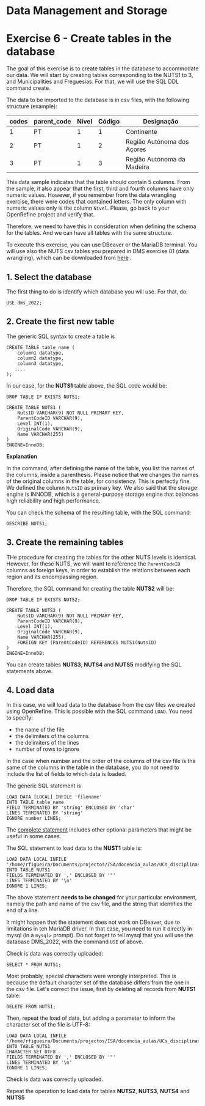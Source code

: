 # Data Management and Storage

# Exercise 6 - Create tables in the database

The goal of this exercise is to create tables in the database to accommodate our 
data. We will start by creating tables corresponding to the NUTS1 to 3, and 
Municipalities and Freguesias. For that, we will use the SQL DDL command create.

The data to be imported to the database is in csv files, with the following structure (example):

codes|parent_code|Nível|Código|Designação
-----|-----------|-----|------|----------
1|PT|1|1|Continente
2|PT|1|2|Região Autónoma dos Açores
3|PT|1|3|Região Autónoma da Madeira 

This data sample indicates that the table should contain 5 columns. From the 
sample, it also appear that the first, third and fourth columns have only numeric 
values. However, if you remember from the data wrangling exercise, there were 
codes that contained letters. The only column with numeric values only is the 
column `Nível`. Please, go back to your OpenRefine project and verify that.

Therefore, we need to have this in consideration when defining the schema for the 
tables. And we can have all tables with the same structure.

To execute this exercise, you can use DBeaver or the MariaDB terminal. You will use
also the NUTS csv tables you prepared in DMS exercise 01 (data wrangling), which 
can be downloaded from [here](https://github.com/isa-ulisboa/greends-dms-exercises/blob/main/data/NUTS.zip) .

## 1. Select the database

The first thing to do is identify which database you will use. For that, do:
```
USE dms_2022;
```

## 2. Create the first new table

The generic SQL syntax to create a table is 
```
CREATE TABLE table_name (
    column1 datatype,
    column2 datatype,
    column3 datatype,
   ....
); 
```
In our case, for the **NUTS1** table above, the SQL code would be:

```
DROP TABLE IF EXISTS NUTS1;

CREATE TABLE NUTS1 (
    NutsID VARCHAR(9) NOT NULL PRIMARY KEY,
    ParentCodeID VARCHAR(9),
    Level INT(1),
    OriginalCode VARCHAR(9),
    Name VARCHAR(255)
)
ENGINE=InnoDB; 
```

   **Explanation**
   
   In the command, after defining the name of the table, you list the names of the columns, inside a parenthesis. Please notice that we changes the names of the original columns in the table, for consistency. This is perfectly fine. We defined the column `NutsID` as primary key. We also said that the storage engine is INNODB, which is a general-purpose storage engine that balances high reliability and high performance.

You can check the schema of the resulting table, with the SQL command:
```
DESCRIBE NUTS1; 
```

## 3. Create the remaining tables

THe procedure for creating the tables for the other NUTS levels is identical. However, for these NUTS, we will want to reference the `ParentCodeID` columns as foreign keys, in order to establish the relations between each region and its encompassing region. 

Therefore, the SQL command for creating the table **NUTS2** will be:

```
DROP TABLE IF EXISTS NUTS2;

CREATE TABLE NUTS2 (
    NutsID VARCHAR(9) NOT NULL PRIMARY KEY,
    ParentCodeID VARCHAR(9),
    Level INT(1),
    OriginalCode VARCHAR(9),
    Name VARCHAR(255),
    FOREIGN KEY (ParentCodeID) REFERENCES NUTS1(NutsID)
)
ENGINE=InnoDB; 
```

You can create tables **NUTS3**, **NUTS4** and **NUTS5** modifying the SQL statements above.

## 4. Load data

In this case, we will load data to the database from the csv files we created using OpenRefine. This is possible with the SQL command `LOAD`. You need to specify:
- the name of the file
- the delimiters of the columns
- the delimiters of the lines
- number of rows to ignore

In the case when number and the order of the columns of the csv file is the same of the columns in the table in the database, you do not need to include the list of fields to which data is loaded.

The generic SQL statement is 
```
LOAD DATA [LOCAL] INFILE 'filename' 
INTO TABLE table_name
FIELD TERMINATED BY 'string' ENCLOSED BY 'char'
LINES TERMINATED BY 'string'
IGNORE number LINES;
```
The [complete statement](https://mariadb.com/kb/en/load-data-infile/) includes other optional parameters that might be useful in some cases.


The SQL statement to load data to the **NUST1** table is:

```
LOAD DATA LOCAL INFILE '/home/rfigueira/Documents/projectos/ISA/docencia_aulas/UCs_disciplinas/msc_GAD_2371/Recenseamento_agricola_INE/exercises/NUTS1_2013.csv'
INTO TABLE NUTS1
FIELDS TERMINATED BY ',' ENCLOSED BY '"'
LINES TERMINATED BY '\n'
IGNORE 1 LINES;
```
The above statement **needs to be changed** for your particular environment, namely the path and name of the csv file, and the string that identifies the end of a line. 

It might happen that the statement does not work on DBeaver, due to limitations in teh MariaDB driver. In that case, you need to run it directly in mysql (in a `mysql>` prompt). Do not forget to tell mysql that you will use the database DMS_2022, with the command `USE` of above.

Check is data was correctly uploaded:
```
SELECT * FROM NUTS1;
```
Most probably, special characters were wrongly interpreted. This is because the default character set of the database differs from the one in the csv file. Let's correct the issue, first by deleting all records from **NUTS1** table:
```
DELETE FROM NUTS1;
```
Then, repeat the load of data, but adding a parameter to inform the character set of the file is UTF-8:
```
LOAD DATA LOCAL INFILE '/home/rfigueira/Documents/projectos/ISA/docencia_aulas/UCs_disciplinas/msc_GAD_2371/Recenseamento_agricola_INE/exercises/NUTS1_2013.csv'
INTO TABLE NUTS1
CHARACTER SET UTF8
FIELDS TERMINATED BY ',' ENCLOSED BY '"'
LINES TERMINATED BY '\n'
IGNORE 1 LINES;
```
Check is data was correctly uploaded.

Repeat the operation to load data for tables **NUTS2**, **NUTS3**, **NUTS4** and **NUTS5**
